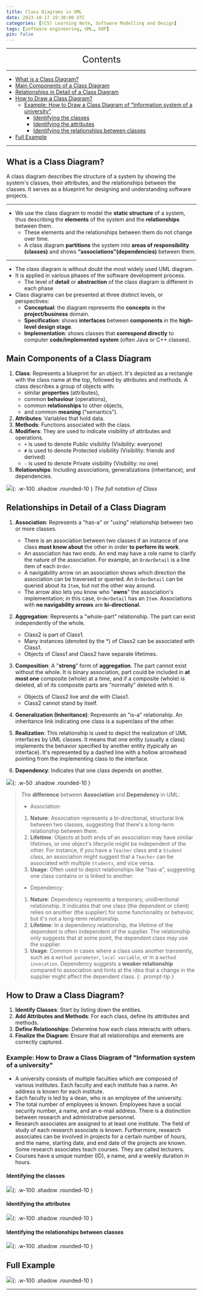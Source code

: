 ```yaml
---
title: Class Diagrams in UML
date: 2023-10-17 19:30:00 UTC
categories: [(CS) Learning Note, Software Modelling and Design]
tags: [software engineering, UML, OOP]
pin: false
---
```


---
<center><font size='5'> Contents </font></center>

---

<!-- TOC -->
  * [What is a Class Diagram?](#what-is-a-class-diagram)
  * [Main Components of a Class Diagram](#main-components-of-a-class-diagram)
  * [Relationships in Detail of a Class Diagram](#relationships-in-detail-of-a-class-diagram)
  * [How to Draw a Class Diagram?](#how-to-draw-a-class-diagram)
    * [Example: How to Draw a Class Diagram of "Information system of a university"](#example-how-to-draw-a-class-diagram-of-information-system-of-a-university)
      * [Identifying the classes](#identifying-the-classes)
      * [Identifying the attributes](#identifying-the-attributes)
      * [Identifying the relationships between classes](#identifying-the-relationships-between-classes)
  * [Full Example](#full-example)
<!-- TOC -->

---

## What is a Class Diagram?

A class diagram describes the structure of a system by showing the system's classes, their attributes, and the relationships between the classes. It serves as a blueprint for designing and understanding software projects.

---

- We use the class diagram to model the **static structure** of a system, thus describing the **elements** of the system and the **relationships** between them.
  - These elements and the relationships between them do not change over time.
  - A class diagram **partitions** the system into **areas of responsibility (classes)** and shows **“associations”(dependencies)** between them.

---

- The class diagram is without doubt the most widely used UML diagram.
- It is applied in various phases of the software development process.
  - The level of **detail** or **abstraction** of the class diagram is different in each phase
- Class diagrams can be presented at three distinct levels, or perspectives:
  - **Conceptual**: the diagram represents the **concepts** in the **project/business** domain.
  - **Specification**: shows **interfaces** between **components** in the **high-level design stage**.
  - **Implementation**: shows classes that **correspond directly** to computer **code/implemented system** (often Java or C++ classes).

## Main Components of a Class Diagram

1. **Class**: Represents a blueprint for an object. It's depicted as a rectangle with the class name at the top, followed by attributes and methods. A class describes a group of objects with:
   - similar **properties** (attributes),
   - common **behaviour** (operations),
   - common **relationships** to other objects,
   - and common **meaning** (“semantics”).
2. **Attributes**: Variables that hold data.
3. **Methods**: Functions associated with the class.
4. **Modifiers**: They are used to indicate visibility of attributes and operations.
   - `+` is used to denote Public visibility (Visibility: everyone)
   - `#` is used to denote Protected visibility (Visibility: friends and derived)
   - `-` is used to denote Private visibility (Visibility: no one)
5. **Relationships**: Including associations, generalizations (inheritance), and dependencies.

![](https://i.postimg.cc/dtVm3ZTw/cd1.png){: .w-100 .shadow .rounded-10 }
_The full notation of Class_

## Relationships in Detail of a Class Diagram

1. **Association**: Represents a "has-a" or "using" relationship between two or more classes.
   - There is an association between two classes if an instance of one class **must know about** the other in order **to perform its work**.
   - An association has two ends. An end may have a role name to clarify the nature of the association. For example, an `OrderDetail` is a line item of each `Order`.
   - A navigability arrow on an association shows which direction the association can be traversed or queried. An `OrderDetail` can be queried about its `Item`, but not the other way around.
   - The arrow also lets you know who "**owns**" the association's implementation; in this case, `OrderDetail` has an `Item`. Associations with **no navigability arrows** are **bi-directional**.

2. **Aggregation**: Represents a "whole-part" relationship. The part can exist independently of the whole. 
   - Class2 is part of Class1.
   - Many instances (denoted by the *) of Class2 can be associated with Class1.
   - Objects of Class1 and Class2 have separate lifetimes.

3. **Composition**: A "**strong**" form of **aggregation**. The part cannot exist without the whole. It is binary association, part could be included in **at most one** composite (whole) at a time, and if a composite (whole) is deleted, all of its composite parts are "normally" deleted with it.
   - Objects of Class2 live and die with Class1.
   - Class2 cannot stand by itself.
   
4. **Generalization (Inheritance)**: Represents an "is-a" relationship. An inheritance link indicating one class is
   a superclass of the other.

5. **Realization**: This relationship is used to depict the realization of UML interfaces by UML classes. It means that one entity (usually a class) implements the behavior specified by another entity (typically an interface). It's represented by a dashed line with a hollow arrowhead pointing from the implementing class to the interface.

6. **Dependency**: Indicates that one class depends on another.

![](https://i.postimg.cc/zBmy9jMD/cd2.png){: .w-50 .shadow .rounded-10 }

>The **difference** between **Association** and **Dependency** in UML:
>
>- Association:
>  1. **Nature**: Association represents a bi-directional, structural link between two classes, suggesting that there's a long-term relationship between them.
>  2. **Lifetime**: Objects at both ends of an association may have similar lifetimes, or one object's lifecycle might be independent of the other. For instance, if you have a `Teacher` class and a `Student` class, an association might suggest that a `Teacher` can be associated with multiple `Students`, and vice versa.
>  3. **Usage**: Often used to depict relationships like "has-a", suggesting one class contains or is linked to another.
>
>- Dependency:
>  1. **Nature**: Dependency represents a temporary, unidirectional relationship. It indicates that one class (the dependent or client) relies on another (the supplier) for some functionality or behavior, but it's not a long-term relationship.
>  2. **Lifetime**: In a dependency relationship, the lifetime of the dependent is often independent of the supplier. The relationship only suggests that at some point, the dependent class may use the supplier.
>  3. **Usage**: Common in cases where a class uses another transiently, such as a `method parameter`, `local variable`, or in a `method invocation`. Dependency suggests a **weaker relationship** compared to association and hints at the idea that a change in the supplier might affect the dependent class.
{: .prompt-tip }

## How to Draw a Class Diagram?

1. **Identify Classes**: Start by listing down the entities.
2. **Add Attributes and Methods**: For each class, define its attributes and methods.
3. **Define Relationships**: Determine how each class interacts with others.
4. **Finalize the Diagram**: Ensure that all relationships and elements are correctly captured.

### Example: How to Draw a Class Diagram of "Information system of a university"

- A university consists of multiple faculties which are composed of various institutes. Each faculty and each institute has a name. An address is known for each institute.
- Each faculty is led by a dean, who is an employee of the university.
- The total number of employees is known. Employees have a social security number, a name, and an e-mail address. There is a distinction between research and administrative personnel.
- Research associates are assigned to at least one institute. The field of study of each research associate is known. Furthermore, research associates can be involved in projects for a certain number of hours, and the name, starting date, and end date of the projects are known. Some research associates teach courses. They are called lecturers.
- Courses have a unique number (ID), a name, and a weekly duration in hours.

#### Identifying the classes
![](https://i.postimg.cc/QtNhHYFd/cd4.png){: .w-100 .shadow .rounded-10 }

#### Identifying the attributes
![](https://i.postimg.cc/mrsbGgRM/cd5.png){: .w-100 .shadow .rounded-10 }

#### Identifying the relationships between classes
![](https://i.postimg.cc/nzdZ7KmY/cd6.png){: .w-100 .shadow .rounded-10 }


## Full Example

![](https://i.postimg.cc/3JHwj10Y/cd3.png){: .w-100 .shadow .rounded-10 }


---
